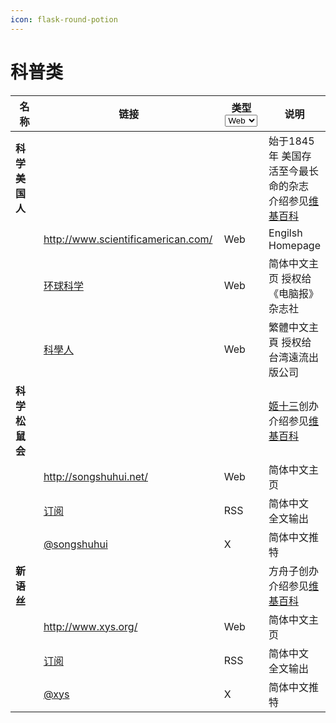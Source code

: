 ```yaml
---
icon: flask-round-potion
---
```


# 科普类

<table><thead><tr><th width="173">名称</th><th width="300">链接</th><th width="92">类型<select><option value="ceIaoTx3alGZ" label="Web" color="blue"></option><option value="eMhai6amq0Zg" label="RSS" color="blue"></option><option value="a6oueAqVnKWa" label="X" color="blue"></option><option value="73jDg1YFRd2a" label="WAP" color="blue"></option><option value="BeNIpGWJMCwH" label="G+" color="blue"></option></select></th><th>说明</th></tr></thead><tbody><tr><td><strong>科学美国人</strong></td><td> </td><td></td><td>始于1845年 美国存活至今最长命的杂志 介绍参见<a href="https://zh.wikipedia.org/wiki/%E7%A7%91%E5%AD%A6%E7%BE%8E%E5%9B%BD%E4%BA%BA">维基百科</a></td></tr><tr><td> </td><td><a href="http://www.scientificamerican.com/">http://www.scientificamerican.com/</a></td><td><span data-option="ceIaoTx3alGZ">Web</span></td><td>Engilsh Homepage</td></tr><tr><td> </td><td><a href="http://www.huanqiukexue.com/">环球科学</a></td><td><span data-option="ceIaoTx3alGZ">Web</span></td><td>简体中文主页 授权给《电脑报》杂志社</td></tr><tr><td> </td><td><a href="http://sa.ylib.com/">科學人</a></td><td><span data-option="ceIaoTx3alGZ">Web</span></td><td>繁體中文主頁 授权给台湾遠流出版公司</td></tr><tr><td><strong>科学松鼠会</strong></td><td> </td><td></td><td><a href="https://zh.wikipedia.org/wiki/%E5%B5%87%E6%99%93%E5%8D%8E">姬十三</a>创办 介绍参见<a href="https://zh.wikipedia.org/wiki/%E7%A7%91%E5%AD%A6%E6%9D%BE%E9%BC%A0%E4%BC%9A">维基百科</a></td></tr><tr><td> </td><td><a href="http://songshuhui.net/">http://songshuhui.net/</a></td><td><span data-option="ceIaoTx3alGZ">Web</span></td><td>简体中文主页</td></tr><tr><td> </td><td><a href="http://songshuhui.net/feed">订阅</a></td><td><span data-option="eMhai6amq0Zg">RSS</span></td><td>简体中文 全文输出</td></tr><tr><td> </td><td><a href="https://twitter.com/songshuhui">@songshuhui</a></td><td><span data-option="a6oueAqVnKWa">X</span></td><td>简体中文推特</td></tr><tr><td><strong>新语丝</strong></td><td> </td><td></td><td>方舟子创办 介绍参见<a href="https://zh.wikipedia.org/wiki/%E6%96%B0%E8%AF%AD%E4%B8%9D">维基百科</a></td></tr><tr><td> </td><td><a href="http://www.xys.org/">http://www.xys.org/</a></td><td><span data-option="ceIaoTx3alGZ">Web</span></td><td>简体中文主页</td></tr><tr><td> </td><td><a href="http://feeds.feedburner.com/xys">订阅</a></td><td><span data-option="eMhai6amq0Zg">RSS</span></td><td>简体中文 全文输出</td></tr><tr><td> </td><td><a href="https://twitter.com/xys">@xys</a></td><td><span data-option="a6oueAqVnKWa">X</span></td><td>简体中文推特</td></tr></tbody></table>
